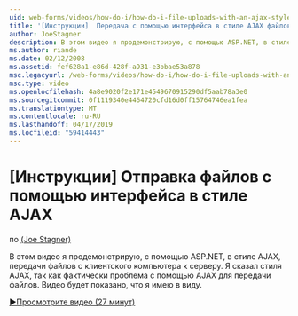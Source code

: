 ```yaml
---
uid: web-forms/videos/how-do-i/how-do-i-file-uploads-with-an-ajax-style-interface
title: '[Инструкции]  Передача с помощью интерфейса в стиле AJAX файлов | Документация Майкрософт'
author: JoeStagner
description: В этом видео я продемонстрирую, с помощью ASP.NET, в стиле AJAX, передачи файлов с клиентского компьютера к серверу. Я сказал стиля AJAX, так как отсутствует...
ms.author: riande
ms.date: 02/12/2008
ms.assetid: fef628a1-e86d-428f-a931-e3bbae53a878
msc.legacyurl: /web-forms/videos/how-do-i/how-do-i-file-uploads-with-an-ajax-style-interface
msc.type: video
ms.openlocfilehash: 4a8e9020f2e171e4549670915290df5aab78a3e0
ms.sourcegitcommit: 0f1119340e4464720cfd16d0ff15764746ea1fea
ms.translationtype: MT
ms.contentlocale: ru-RU
ms.lasthandoff: 04/17/2019
ms.locfileid: "59414443"
---
```

# <a name="how-do-i--file-uploads-with-an-ajax-style-interface"></a>[Инструкции]  Отправка файлов с помощью интерфейса в стиле AJAX

по [(Joe Stagner)](https://github.com/JoeStagner)

В этом видео я продемонстрирую, с помощью ASP.NET, в стиле AJAX, передачи файлов с клиентского компьютера к серверу. Я сказал стиля AJAX, так как фактически проблема с помощью AJAX для передачи файлов. Видео будет показано, что я имею в виду.

[&#9654;Просмотрите видео (27 минут)](https://channel9.msdn.com/Blogs/ASP-NET-Site-Videos/how-do-i-file-uploads-with-an-ajax-style-interface)
